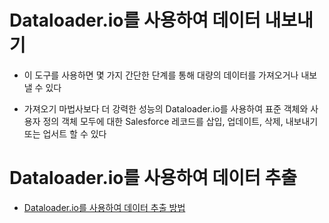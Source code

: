# Dataloader.io를 사용하여 데이터 내보내기

 - 이 도구를 사용하면 몇 가지 간단한 단계를 통해 대량의 데이터를 가져오거나 내보낼 수 있다

 - 가져오기 마법사보다 더 강력한 성능의 Dataloader.io를 사용하여 표준 객체와 사용자 정의 객체 모두에 대한 Salesforce 레코드를 삽입, 업데이트, 삭제, 내보내기 또는 업서트 할 수 있다

# Dataloader.io를 사용하여 데이터 추출

 - [Dataloader.io를 사용하여 데이터 추출 방법](https://trailhead.salesforce.com/ko/content/learn/projects/import-and-export-with-data-management-tools/use-data-loader-to-export-data?trailmix_creator_id=strailhead&trailmix_slug=prepare-for-your-salesforce-administrator-credential)
